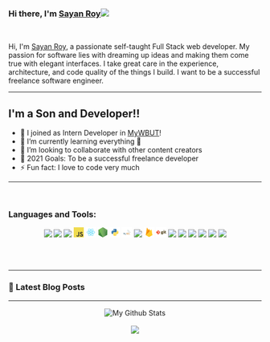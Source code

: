 ### Hi there, I'm [Sayan Roy][website]<img src="https://media.giphy.com/media/hvRJCLFzcasrR4ia7z/giphy.gif" width="25px">
</br>

Hi, I'm [Sayan Roy](https://sayanroy.in), a passionate self-taught Full Stack web developer. My passion for software lies with dreaming up ideas and making them come true with elegant interfaces. I take great care in the experience, architecture, and code quality of the things I build. I want to be a successful freelance software engineer.

---

## I'm a Son and Developer!!
- 🔭 I joined as Intern Developer in [MyWBUT](https://mywbut.com/)!
- 🌱 I’m currently learning everything 🤣
- 👯 I’m looking to collaborate with other content creators
- 🥅 2021 Goals: To be a successful freelance developer
- ⚡ Fun fact: I love to code very much

<!-- ### Spotify Playing 🎧

[<img src="https://now-playing-codestackr.vercel.app/api/spotify-playing" alt="codeSTACKr Spotify Playing" width="350" />](https://open.spotify.com/user/swyqyimdc12jajde4vpwd2x1b) -->
---

<br />

### Languages and Tools:
<p align="center">
<code><img height="20" src="https://miro.medium.com/max/600/1*u9Rw2zT1kQl0I0Oa-9vc_g.png"></code>
<code><img height="20" src="https://upload.wikimedia.org/wikipedia/commons/thumb/6/61/HTML5_logo_and_wordmark.svg/1200px-HTML5_logo_and_wordmark.svg.png"></code>
<code><img height="20" src="https://www.boylesoftware.com/blog/wp-content/uploads/2014/07/280x250_css3_logo.jpg"></code>
<code><img height="20" src="https://raw.githubusercontent.com/github/explore/80688e429a7d4ef2fca1e82350fe8e3517d3494d/topics/javascript/javascript.png"></code>
<code><img height="20" src="https://raw.githubusercontent.com/github/explore/80688e429a7d4ef2fca1e82350fe8e3517d3494d/topics/react/react.png"></code>
<code><img height="20" src="https://raw.githubusercontent.com/github/explore/80688e429a7d4ef2fca1e82350fe8e3517d3494d/topics/nodejs/nodejs.png"></code>
<code><img height="20" src="https://raw.githubusercontent.com/github/explore/80688e429a7d4ef2fca1e82350fe8e3517d3494d/topics/python/python.png"></code>
<code><img height="20" src="https://raw.githubusercontent.com/github/explore/80688e429a7d4ef2fca1e82350fe8e3517d3494d/topics/mysql/mysql.png"></code>
<code><img height="20" src="https://infinapps.com/wp-content/uploads/2018/10/mongodb-logo.png"></code>
<code><img height="20" src="https://raw.githubusercontent.com/github/explore/80688e429a7d4ef2fca1e82350fe8e3517d3494d/topics/firebase/firebase.png"></code>
<code><img height="20" src="https://raw.githubusercontent.com/github/explore/80688e429a7d4ef2fca1e82350fe8e3517d3494d/topics/git/git.png"></code>
<code><img height="20" src="https://miro.medium.com/max/404/1*mujOqlQ9k9Mhpj1PbxsSDQ.png"></code>
<code><img height="20" src="https://toppng.com/uploads/preview/react-native-svg-transformer-allows-you-import-svg-aperture-science-innovators-logo-11562851994zqcpwozsvy.png"></code>
<code><img height="20" src="https://ih1.redbubble.net/image.683518800.8491/st,small,507x507-pad,600x600,f8f8f8.jpg"></code>
<code><img height="20" src="https://www.pngitem.com/pimgs/m/385-3850320_png-transparent-mongodb-icon-mongodb-logo-png-download.png"></code>
<code><img height="20" src="https://cdn.write.corbpie.com/wp-content/uploads/2019/02/xampp-logo.png"></code>
<code><img height="20" src="https://netex.consulting/wp-content/uploads/2018/06/vps-logo-big.png"></code>
</p>

<br />
<br />

---

### 📕 Latest Blog Posts
<!-- BLOG-POST-LIST:START -->
<!-- BLOG-POST-LIST:END -->

---
<p align = "center">
<img src="https://github-readme-stats.vercel.app/api?username=Sayan-Roy-729&show_icons=true&theme=tokyonight&text_color=fff" alt = "My Github Stats" align = "center"/>
</p>
<p align="center">
<img src="https://github-readme-stats.vercel.app/api/top-langs/?username=Sayan-Roy-729&theme=tokyonight&layout=compact" align="center"/>
</p>



<!-- [![Top Langs](https://github-readme-stats.vercel.app/api/top-langs/?username=Sayan-Roy-729)](https://github.com/anuraghazra/github-readme-stats) -->





[website]: https://sayanroy.in
[linkedin]: https://www.linkedin.com/in/sayanroy729/
[email]: rsayan553@gmail.com
